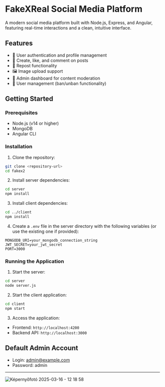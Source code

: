 # FakeXReal Social Media Platform

A modern social media platform built with Node.js, Express, and Angular, featuring real-time interactions and a clean, intuitive interface.

## Features

- 👤 User authentication and profile management
- 📝 Create, like, and comment on posts
- 🔄 Repost functionality
- 🖼️ Image upload support
- 👑 Admin dashboard for content moderation
- 🚫 User management (ban/unban functionality)

## Getting Started

### Prerequisites

- Node.js (v14 or higher)
- MongoDB
- Angular CLI

### Installation

1. Clone the repository:
```bash
git clone <repository-url>
cd fakex2
```

2. Install server dependencies:
```bash
cd server
npm install
```

3. Install client dependencies:
```bash
cd ../client
npm install
```

4. Create a `.env` file in the server directory with the following variables (or use the existing one if provided):
```
MONGODB_URI=your_mongodb_connection_string
JWT_SECRET=your_jwt_secret
PORT=3000
```

### Running the Application

1. Start the server:
```bash
cd server
node server.js
```

2. Start the client application:
```bash
cd client
npm start
```

3. Access the application:
- Frontend: `http://localhost:4200`
- Backend API: `http://localhost:3000`

## Default Admin Account

- Login: admin@example.com
- Password: admin

-------------------------------------------------------------
![Képernyőfotó 2025-03-16 - 12 18 58](https://github.com/user-attachments/assets/a93a9261-c492-4fa1-9ca7-21ec07626b3d)

